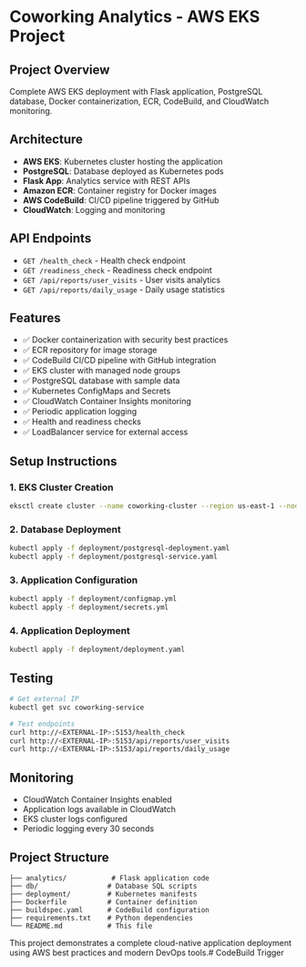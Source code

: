# Coworking Analytics - AWS EKS Project

## Project Overview
Complete AWS EKS deployment with Flask application, PostgreSQL database, Docker containerization, ECR, CodeBuild, and CloudWatch monitoring.

## Architecture
- **AWS EKS**: Kubernetes cluster hosting the application
- **PostgreSQL**: Database deployed as Kubernetes pods
- **Flask App**: Analytics service with REST APIs
- **Amazon ECR**: Container registry for Docker images
- **AWS CodeBuild**: CI/CD pipeline triggered by GitHub
- **CloudWatch**: Logging and monitoring

## API Endpoints
- `GET /health_check` - Health check endpoint
- `GET /readiness_check` - Readiness check endpoint
- `GET /api/reports/user_visits` - User visits analytics
- `GET /api/reports/daily_usage` - Daily usage statistics

## Features
- ✅ Docker containerization with security best practices
- ✅ ECR repository for image storage
- ✅ CodeBuild CI/CD pipeline with GitHub integration
- ✅ EKS cluster with managed node groups
- ✅ PostgreSQL database with sample data
- ✅ Kubernetes ConfigMaps and Secrets
- ✅ CloudWatch Container Insights monitoring
- ✅ Periodic application logging
- ✅ Health and readiness checks
- ✅ LoadBalancer service for external access

## Setup Instructions

### 1. EKS Cluster Creation
```bash
eksctl create cluster --name coworking-cluster --region us-east-1 --nodegroup-name coworking-nodes --node-type t3.small --nodes 1 --nodes-min 1 --nodes-max 2 --managed
```

### 2. Database Deployment
```bash
kubectl apply -f deployment/postgresql-deployment.yaml
kubectl apply -f deployment/postgresql-service.yaml
```

### 3. Application Configuration
```bash
kubectl apply -f deployment/configmap.yml
kubectl apply -f deployment/secrets.yml
```

### 4. Application Deployment
```bash
kubectl apply -f deployment/deployment.yaml
```

## Testing
```bash
# Get external IP
kubectl get svc coworking-service

# Test endpoints
curl http://<EXTERNAL-IP>:5153/health_check
curl http://<EXTERNAL-IP>:5153/api/reports/user_visits
curl http://<EXTERNAL-IP>:5153/api/reports/daily_usage
```

## Monitoring
- CloudWatch Container Insights enabled
- Application logs available in CloudWatch
- EKS cluster logs configured
- Periodic logging every 30 seconds

## Project Structure
```
├── analytics/           # Flask application code
├── db/                 # Database SQL scripts
├── deployment/         # Kubernetes manifests
├── Dockerfile          # Container definition
├── buildspec.yaml      # CodeBuild configuration
├── requirements.txt    # Python dependencies
└── README.md           # This file
```

This project demonstrates a complete cloud-native application deployment using AWS best practices and modern DevOps tools.#   C o d e B u i l d   T r i g g e r  
 